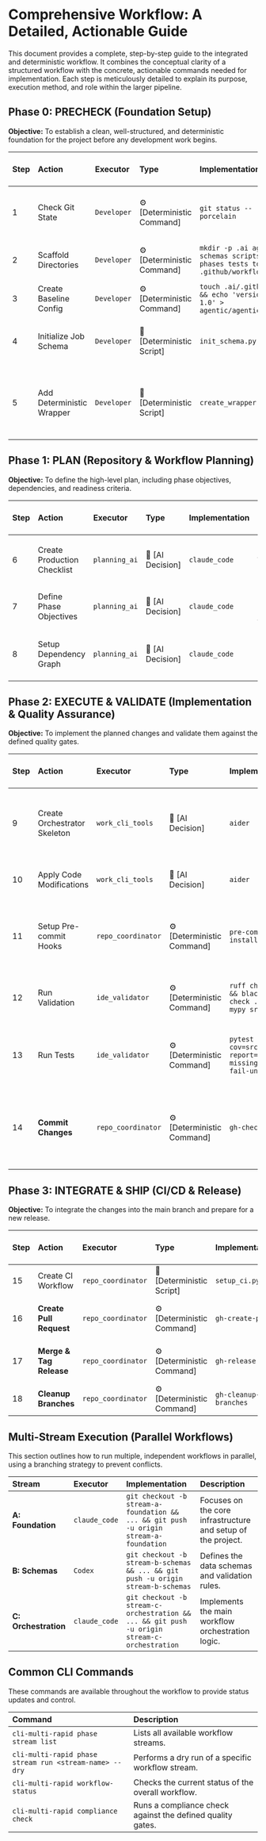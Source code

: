 # Comprehensive Workflow: A Detailed, Actionable Guide

This document provides a complete, step-by-step guide to the integrated and deterministic workflow. It combines the conceptual clarity of a structured workflow with the concrete, actionable commands needed for implementation. Each step is meticulously detailed to explain its purpose, execution method, and role within the larger pipeline.

## Phase 0: PRECHECK (Foundation Setup)

**Objective:** To establish a clean, well-structured, and deterministic foundation for the project before any development work begins.

| Step | Action | Executor | Type | Implementation | Description | GitHub Save Point? |
| :--- | :--- | :--- | :--- | :--- | :--- | :--- |
| 1 | Check Git State | `Developer` | ⚙️ [Deterministic Command] | `git status --porcelain` | Verifies that the working directory is clean (no uncommitted changes). The command should return empty. | No |
| 2 | Scaffold Directories | `Developer` | ⚙️ [Deterministic Command] | `mkdir -p .ai agentic schemas scripts phases tests tools .github/workflows` | Creates the standard directory structure required for the deterministic workflow. | No |
| 3 | Create Baseline Config | `Developer` | ⚙️ [Deterministic Command] | `touch .ai/.gitkeep && echo 'version: 1.0' > agentic/agentic.yaml` | Creates a baseline configuration file for the agentic system. | No |
| 4 | Initialize Job Schema | `Developer` | 📜 [Deterministic Script] | `init_schema.py` | Creates the `schemas/job.schema.json` file, which defines the structure for task manifests. | No |
| 5 | Add Deterministic Wrapper | `Developer` | 📜 [Deterministic Script] | `create_wrapper.sh` | Creates `scripts/deterministic.sh`, a bash wrapper that ensures all scripts are executed with consistent RunID tracking for auditability. | No |

## Phase 1: PLAN (Repository & Workflow Planning)

**Objective:** To define the high-level plan, including phase objectives, dependencies, and readiness criteria.

| Step | Action | Executor | Type | Implementation | Description | GitHub Save Point? |
| :--- | :--- | :--- | :--- | :--- | :--- | :--- |
| 6 | Create Production Checklist | `planning_ai` | 🤖 [AI Decision] | `claude_code` | Generates a `.ai/production_checklist.md` file with a comprehensive list of criteria that must be met before deployment. | No |
| 7 | Define Phase Objectives | `planning_ai` | 🤖 [AI Decision] | `claude_code` | Creates `.ai/phase_plan.md`, which outlines the entry and exit criteria for each phase of the workflow. | No |
| 8 | Setup Dependency Graph | `planning_ai` | 🤖 [AI Decision] | `claude_code` | Creates `.ai/dependencies.yaml` to define the interdependencies between different phases and components. | No |

## Phase 2: EXECUTE & VALIDATE (Implementation & Quality Assurance)

**Objective:** To implement the planned changes and validate them against the defined quality gates.

| Step | Action | Executor | Type | Implementation | Description | GitHub Save Point? |
| :--- | :--- | :--- | :--- | :--- | :--- | :--- |
| 9 | Create Orchestrator Skeleton | `work_cli_tools` | 🤖 [AI Decision] | `aider` | Generates the main `orchestrator.py` file, which will act as the state machine for the workflow. | No |
| 10 | Apply Code Modifications | `work_cli_tools` | 🤖 [AI Decision] | `aider` | Applies the necessary code modifications as per the plan. | No |
| 11 | Setup Pre-commit Hooks | `repo_coordinator` | ⚙️ [Deterministic Command] | `pre-commit install` | Installs the pre-commit hooks defined in `.pre-commit-config.yaml` to automate linting and formatting. | No |
| 12 | Run Validation | `ide_validator` | ⚙️ [Deterministic Command] | `ruff check . && black --check . && mypy src` | Runs a series of checks for linting, formatting, and type safety. | No |
| 13 | Run Tests | `ide_validator` | ⚙️ [Deterministic Command] | `pytest -q --cov=src --cov-report=term-missing --cov-fail-under=85` | Executes the test suite and checks for a minimum of 85% code coverage. | No |
| 14 | **Commit Changes** | `repo_coordinator` | ⚙️ [Deterministic Command] | `gh-checkpoint` | Stages all validated changes and creates a new commit with a conventional commit message. | **Yes** |

## Phase 3: INTEGRATE & SHIP (CI/CD & Release)

**Objective:** To integrate the changes into the main branch and prepare for a new release.

| Step | Action | Executor | Type | Implementation | Description | GitHub Save Point? |
| :--- | :--- | :--- | :--- | :--- | :--- | :--- |
| 15 | Create CI Workflow | `repo_coordinator` | 📜 [Deterministic Script] | `setup_ci.py` | Creates the `.github/workflows/validate.yml` file for continuous integration. | No |
| 16 | **Create Pull Request** | `repo_coordinator` | ⚙️ [Deterministic Command] | `gh-create-pr` | Creates a new pull request, automatically populating the title and body from the commit history. | **Yes** |
| 17 | **Merge & Tag Release** | `repo_coordinator` | ⚙️ [Deterministic Command] | `gh-release` | After the PR is approved and merged, this command creates a new version tag and generates release notes. | **Yes** |
| 18 | **Cleanup Branches** | `repo_coordinator` | ⚙️ [Deterministic Command] | `gh-cleanup-branches` | Cleans up the temporary branches used during the workflow. | **Yes** |

## Multi-Stream Execution (Parallel Workflows)

This section outlines how to run multiple, independent workflows in parallel, using a branching strategy to prevent conflicts.

| Stream | Executor | Implementation | Description |
| :--- | :--- | :--- | :--- |
| **A: Foundation** | `claude_code` | `git checkout -b stream-a-foundation && ... && git push -u origin stream-a-foundation` | Focuses on the core infrastructure and setup of the project. |
| **B: Schemas** | `Codex` | `git checkout -b stream-b-schemas && ... && git push -u origin stream-b-schemas` | Defines the data schemas and validation rules. |
| **C: Orchestration** | `claude_code` | `git checkout -b stream-c-orchestration && ... && git push -u origin stream-c-orchestration` | Implements the main workflow orchestration logic. |

## Common CLI Commands

These commands are available throughout the workflow to provide status updates and control.

| Command | Description |
| :--- | :--- |
| `cli-multi-rapid phase stream list` | Lists all available workflow streams. |
| `cli-multi-rapid phase stream run <stream-name> --dry` | Performs a dry run of a specific workflow stream. |
| `cli-multi-rapid workflow-status` | Checks the current status of the overall workflow. |
| `cli-multi-rapid compliance check` | Runs a compliance check against the defined quality gates. |
